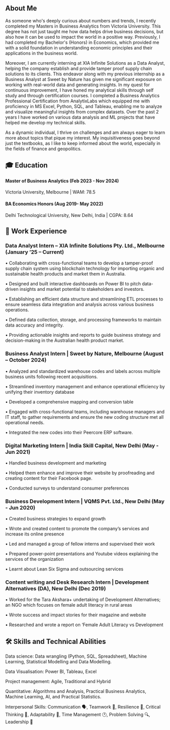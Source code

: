 ## About Me

As someone who's deeply curious about numbers and trends, I recently completed my Masters in Business Analytics from Victoria University. This degree has not just taught me how data helps drive business decisions, but also how it can be used to impact the world in a positive way. Previously, I had completed my Bachelor's (Honors) in Economics, which provided me with a solid foundation in understanding economic principles and their applications in the business world.

Moreover, I am currently interning at XIA Infinite Solutions as a Data Analyst, helping the company establish and provide tamper proof supply chain solutions to its clients. This endeavor along with my previous internship as a Business Analyst at Sweet by Nature has given me significant exposure on working with real-world data and generating insights. In my quest for continuous improvement, I have honed my analytical skills through self study and through certification courses. I completed a Business Analytics Professional Certification from AnalytixLabs which equipped me with proficiency in MS Excel, Python, SQL, and Tableau, enabling me to analyze and visualize meaningful insights from complex datasets. Over the past 2 years I have worked on various data analysis and ML projects that have helped me develop my technical skills.

As a dynamic individual, I thrive on challenges and am always eager to learn more about topics that pique my interest. My inquisitiveness goes beyond just the textbooks, as I like to keep informed about the world, especially in the fields of finance and geopolitics.

## 🎓 Education
#### Master of Business Analytics (Feb 2023 - Nov 2024)
Victoria University, Melbourne | WAM: 78.5

#### BA Economics Honors (Aug 2019- May 2022)
Delhi Technological University, New Delhi, India | CGPA: 8.64

## 💼 Work Experience
### Data Analyst Intern – XIA Infinite Solutions Pty. Ltd., Melbourne (January ’25 – Current)
•	Collaborating with cross-functional teams to develop a tamper-proof supply chain system using blockchain technology for importing organic and sustainable health products and market them in Australia.

•	Designed and built interactive dashboards on Power BI to pitch data-driven insights and market potential to stakeholders and investors.

•	Establishing an efficient data structure and streamlining ETL processes to ensure seamless data integration and analysis across various business operations.

•	Defined data collection, storage, and processing frameworks to maintain data accuracy and integrity.

•	Providing actionable insights and reports to guide business strategy and decision-making in the Australian health product market.

### Business Analyst Intern | Sweet by Nature, Melbourne (August – October 2024)
• Analyzed and standardized warehouse codes and labels across multiple business units following recent acquisitions.

• Streamlined inventory management and enhance operational efficiency by unifying their inventory database

• Developed a comprehensive mapping and conversion table

• Engaged with cross-functional teams, including warehouse managers and IT staff, to gather requirements and ensure the new coding structure met all operational needs.

• Integrated the new codes into their Peercore ERP software.


### Digital Marketing Intern | India Skill Capital, New Delhi (May - Jun 2021)
• Handled business development and marketing

• Helped them enhance and improve their website by proofreading and creating content for their Facebook page.

• Conducted surveys to understand consumer preferences


### Business Development Intern | VQMS Pvt. Ltd., New Delhi (May - Jun 2020)
• Created business strategies to expand growth

• Wrote and created content to promote the company’s services and increase its online presence

• Led and managed a group of fellow interns and supervised their work

• Prepared power-point presentations and Youtube videos explaining the services of the organization

• Learnt about Lean Six Sigma and outsourcing services


### Content writing and Desk Research Intern | Development Alternatives (DA), New Delhi (Dec 2019)
• Worked for the Tara Akshara+ undertaking of Development Alternatives; an NGO which focuses on female adult literacy in rural areas

• Wrote success and impact stories for their magazine and website

• Researched and wrote a report on ‘Female Adult Literacy vs Development

## 🛠️ Skills and Technical Abilities
Data science: Data wrangling (Python, SQL, Spreadsheet), Machine Learning, Statistical Modelling and Data Modelling.

Data Visualisation: Power BI, Tableau, Excel

Project management: Agile, Traditional and Hybrid

Quantitative: Algorithms and Analysis, Practical Business Analytics, Machine Learning, AI, and Practical Statistics.

Interpersonal Skills: Communication 🗣, Teamwork 🤝, Resilience 💪, Critical Thinking 🧠, Adaptability 🌿, Time Management 🕐, Problem Solving 🔍, Leadership 👑

